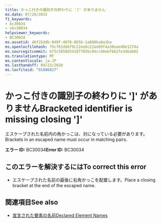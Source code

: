 ```yaml
---
title: かっこ付きの識別子の終わりに ']' がありません
ms.date: 07/20/2015
f1_keywords:
- bc30034
- vbc30034
helpviewer_keywords:
- BC30034
ms.assetid: 46f25ddb-0d9f-48f8-8656-1a880ba8a1ba
ms.openlocfilehash: 75cf81ddbf9c22ee8c22add9f4a38eae40e1274a
ms.sourcegitcommit: bf5c5850654187705bc94cc40ebfb62fe346ab02
ms.translationtype: MT
ms.contentlocale: ja-JP
ms.lasthandoff: 09/23/2020
ms.locfileid: "91086817"
---
```

# <a name="bracketed-identifier-is-missing-closing-"></a><span data-ttu-id="99a1f-102">かっこ付きの識別子の終わりに ']' がありません</span><span class="sxs-lookup"><span data-stu-id="99a1f-102">Bracketed identifier is missing closing ']'</span></span>

<span data-ttu-id="99a1f-103">エスケープされた名前内の角かっこは、対になっている必要があります。</span><span class="sxs-lookup"><span data-stu-id="99a1f-103">Brackets in an escaped name must occur in matching pairs.</span></span>  
  
 <span data-ttu-id="99a1f-104">**エラー ID:** BC30034</span><span class="sxs-lookup"><span data-stu-id="99a1f-104">**Error ID:** BC30034</span></span>  
  
## <a name="to-correct-this-error"></a><span data-ttu-id="99a1f-105">このエラーを解決するには</span><span class="sxs-lookup"><span data-stu-id="99a1f-105">To correct this error</span></span>  
  
- <span data-ttu-id="99a1f-106">エスケープされた名前の最後に右角かっこを配置します。</span><span class="sxs-lookup"><span data-stu-id="99a1f-106">Place a closing bracket at the end of the escaped name.</span></span>  
  
## <a name="see-also"></a><span data-ttu-id="99a1f-107">関連項目</span><span class="sxs-lookup"><span data-stu-id="99a1f-107">See also</span></span>

- [<span data-ttu-id="99a1f-108">宣言された要素の名前</span><span class="sxs-lookup"><span data-stu-id="99a1f-108">Declared Element Names</span></span>](../programming-guide/language-features/declared-elements/declared-element-names.md)
